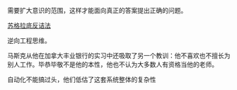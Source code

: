 需要扩大意识的范围，这样才能面向真正的答案提出正确的问题。


[苏格拉底反诘法](https://zh.wikipedia.org/zh-sg/%E8%98%87%E6%A0%BC%E6%8B%89%E5%BA%95%E5%8F%8D%E8%A9%B0%E6%B3%95)

逆向工程思维。

马斯克从他在加拿大丰业银行的实习中还吸取了另一个教训：他不喜欢也不擅长为别人工作。毕恭毕敬不是他的本性，他也不认为大多数人有资格当他的老师。

自动化不能搞过头，他们低估了这套系统整体的复杂性
